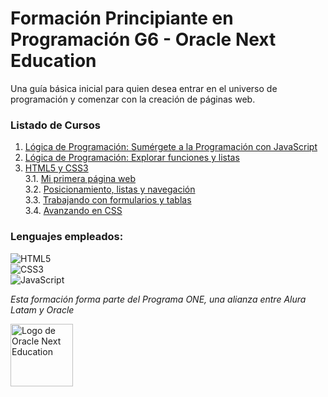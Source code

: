 # Formación Principiante en Programación G6 - Oracle Next Education

Una guía básica inicial para quien desea entrar en el universo de programación y comenzar con la creación de páginas web.  

### Listado de Cursos

1. [Lógica de Programación: Sumérgete a la Programación con JavaScript](2034-logica-programacion-1-Aula2)
2. [Lógica de Programación: Explorar funciones y listas](2035-logica-programacion-2-Aula1)
3. [HTML5 y CSS3](1742-HTML5-y-CSS3-parte1-master)  
   3.1. [Mi primera página web](1742-HTML5-y-CSS3-parte1-master/1742-HTML5-y-CSS3-parte1-aula0)  
   3.2. [Posicionamiento, listas y navegación](1742-HTML5-y-CSS3-parte1-master/1742-HTML5-y-CSS3-parte2-aula0)  
   3.3. [Trabajando con formularios y tablas](1742-HTML5-y-CSS3-parte1-master/1742-HTML5-y-CSS3-parte3-aula0)  
   3.4. [Avanzando en CSS](1742-HTML5-y-CSS3-parte1-master/1742-HTML5-y-CSS3-parte4-aula0)

### Lenguajes empleados:

![HTML5](https://img.shields.io/badge/html5-%23E34F26.svg?logo=html5&logoColor=white&style=for-the-badge)  
![CSS3](https://img.shields.io/badge/css3-%231572B6.svg?logo=css3&logoColor=white&style=for-the-badge)  
![JavaScript](https://img.shields.io/badge/javascript-%23323330.svg?logo=javascript&logoColor=%23F7DF1E&style=for-the-badge)



  
_Esta formación forma parte del Programa ONE, una alianza entre Alura Latam y Oracle_  
  
<img src="https://aprende.goodneighbors.cl/wp-content/uploads/2022/02/ONE_logo_rgb-768x408.png" alt="Logo de Oracle Next Education" width="100">
